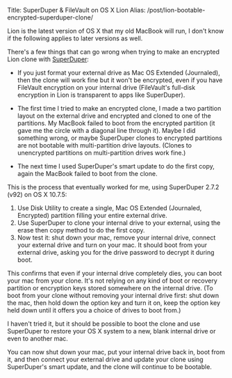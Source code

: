 Title: SuperDuper &amp; FileVault on OS X Lion
Alias: /post/lion-bootable-encrypted-superduper-clone/

Lion is the latest version of OS X that my old MacBook will run, I don't know
if the following applies to later versions as well.

There's a few things that can go wrong when trying to make an encrypted Lion
clone with [SuperDuper](http://www.shirt-pocket.com/SuperDuper/):

* If you just format your external drive as Mac OS Extended (Journaled),
  then the clone will work fine but it won't be encrypted, even if you have
  FileVault encryption on your internal drive (FileVault's full-disk encryption
  in Lion is transparent to apps like SuperDuper).

* The first time I tried to make an encrypted clone, I made a two partition
  layout on the external drive and encrypted and cloned to one of the
  partitions. My MacBook failed to boot from the encrypted partition
  (it gave me the circle with a diagonal line through it).
  Maybe I did something wrong, or maybe SuperDuper clones to encrypted
  partitions are not bootable with multi-partition drive layouts.
  (Clones to unencrypted partitions on multi-partition drives work fine.)

* The next time I used SuperDuper's smart update to do the first copy,
  again the MacBook failed to boot from the clone.

This is the process that eventually worked for me, using
SuperDuper 2.7.2 (v92) on OS X 10.7.5:

1. Use Disk Utility to create a single, Mac OS Extended (Journaled, Encrypted)
   partition filling your entire external drive.
2. Use SuperDuper to clone your internal drive to your external, using the
   erase then copy method to do the first copy.
3. Now test it: shut down your mac, remove your internal drive, connect your
   external drive and turn on your mac. It should boot from your external
   drive, asking you for the drive password to decrypt it during boot.

This confirms that even if your internal drive completely dies, you can boot
your mac from your clone. It's not relying on any kind of boot or recovery
partition or encryption keys stored somewhere on the internal drive.
(To boot from your clone without removing your internal drive first:
shut down the mac, then hold down the option key and turn it on, keep the
option key held down until it offers you a choice of drives to boot from.)

I haven't tried it, but it should be possible to boot the clone and use
SuperDuper to restore your OS X system to a new, blank internal drive or even
to another mac.

You can now shut down your mac, put your internal drive back in, boot from it,
and then connect your external drive and update your clone using SuperDuper's
smart update, and the clone will continue to be bootable.
